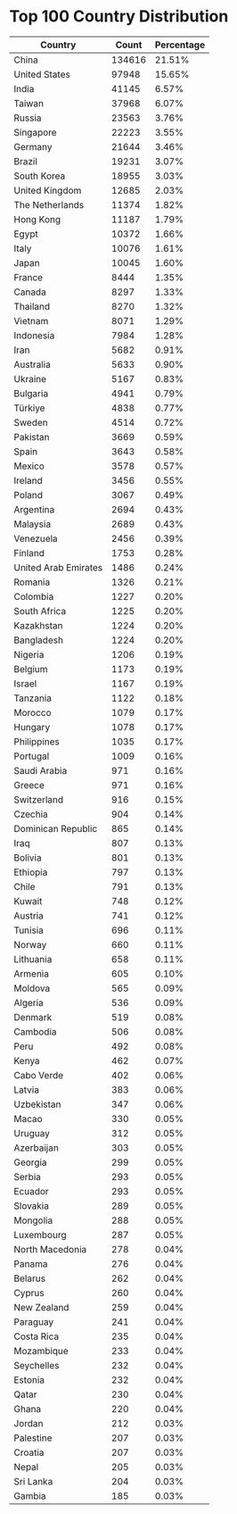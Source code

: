 # Top 100 Country Distribution
| Country | Count | Percentage |
|----|----|----|
| China | 134616 | 21.51% |
| United States | 97948 | 15.65% |
| India | 41145 | 6.57% |
| Taiwan | 37968 | 6.07% |
| Russia | 23563 | 3.76% |
| Singapore | 22223 | 3.55% |
| Germany | 21644 | 3.46% |
| Brazil | 19231 | 3.07% |
| South Korea | 18955 | 3.03% |
| United Kingdom | 12685 | 2.03% |
| The Netherlands | 11374 | 1.82% |
| Hong Kong | 11187 | 1.79% |
| Egypt | 10372 | 1.66% |
| Italy | 10076 | 1.61% |
| Japan | 10045 | 1.60% |
| France | 8444 | 1.35% |
| Canada | 8297 | 1.33% |
| Thailand | 8270 | 1.32% |
| Vietnam | 8071 | 1.29% |
| Indonesia | 7984 | 1.28% |
| Iran | 5682 | 0.91% |
| Australia | 5633 | 0.90% |
| Ukraine | 5167 | 0.83% |
| Bulgaria | 4941 | 0.79% |
| Türkiye | 4838 | 0.77% |
| Sweden | 4514 | 0.72% |
| Pakistan | 3669 | 0.59% |
| Spain | 3643 | 0.58% |
| Mexico | 3578 | 0.57% |
| Ireland | 3456 | 0.55% |
| Poland | 3067 | 0.49% |
| Argentina | 2694 | 0.43% |
| Malaysia | 2689 | 0.43% |
| Venezuela | 2456 | 0.39% |
| Finland | 1753 | 0.28% |
| United Arab Emirates | 1486 | 0.24% |
| Romania | 1326 | 0.21% |
| Colombia | 1227 | 0.20% |
| South Africa | 1225 | 0.20% |
| Kazakhstan | 1224 | 0.20% |
| Bangladesh | 1224 | 0.20% |
| Nigeria | 1206 | 0.19% |
| Belgium | 1173 | 0.19% |
| Israel | 1167 | 0.19% |
| Tanzania | 1122 | 0.18% |
| Morocco | 1079 | 0.17% |
| Hungary | 1078 | 0.17% |
| Philippines | 1035 | 0.17% |
| Portugal | 1009 | 0.16% |
| Saudi Arabia | 971 | 0.16% |
| Greece | 971 | 0.16% |
| Switzerland | 916 | 0.15% |
| Czechia | 904 | 0.14% |
| Dominican Republic | 865 | 0.14% |
| Iraq | 807 | 0.13% |
| Bolivia | 801 | 0.13% |
| Ethiopia | 797 | 0.13% |
| Chile | 791 | 0.13% |
| Kuwait | 748 | 0.12% |
| Austria | 741 | 0.12% |
| Tunisia | 696 | 0.11% |
| Norway | 660 | 0.11% |
| Lithuania | 658 | 0.11% |
| Armenia | 605 | 0.10% |
| Moldova | 565 | 0.09% |
| Algeria | 536 | 0.09% |
| Denmark | 519 | 0.08% |
| Cambodia | 506 | 0.08% |
| Peru | 492 | 0.08% |
| Kenya | 462 | 0.07% |
| Cabo Verde | 402 | 0.06% |
| Latvia | 383 | 0.06% |
| Uzbekistan | 347 | 0.06% |
| Macao | 330 | 0.05% |
| Uruguay | 312 | 0.05% |
| Azerbaijan | 303 | 0.05% |
| Georgia | 299 | 0.05% |
| Serbia | 293 | 0.05% |
| Ecuador | 293 | 0.05% |
| Slovakia | 289 | 0.05% |
| Mongolia | 288 | 0.05% |
| Luxembourg | 287 | 0.05% |
| North Macedonia | 278 | 0.04% |
| Panama | 276 | 0.04% |
| Belarus | 262 | 0.04% |
| Cyprus | 260 | 0.04% |
| New Zealand | 259 | 0.04% |
| Paraguay | 241 | 0.04% |
| Costa Rica | 235 | 0.04% |
| Mozambique | 233 | 0.04% |
| Seychelles | 232 | 0.04% |
| Estonia | 232 | 0.04% |
| Qatar | 230 | 0.04% |
| Ghana | 220 | 0.04% |
| Jordan | 212 | 0.03% |
| Palestine | 207 | 0.03% |
| Croatia | 207 | 0.03% |
| Nepal | 205 | 0.03% |
| Sri Lanka | 204 | 0.03% |
| Gambia | 185 | 0.03% |
